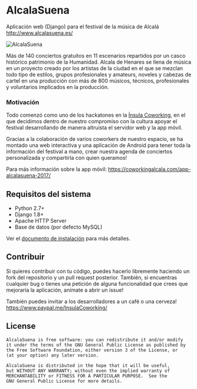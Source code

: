 # AlcalaSuena

Aplicación web (Django) para el festival de la música de Alcalá http://www.alcalasuena.es/

![AlcalaSuena](https://raw.githubusercontent.com/InsulaCoworking/AlcalaSuena/master/bands/static/img/logo_banner2020_2.jpg)

Más de 140 conciertos gratuitos en 11 escenarios repartidos por un casco histórico patrimonio
de la Humanidad. Alcala de Henares se llena de música en un proyecto creado por los artistas
de la ciudad en el que se mezclan todo tipo de estilos, grupos profesionales y amateurs, 
noveles y cabezas de cartel en una producción con más de 800 músicos, técnicos, 
profesionales y voluntarios implicados en la producción.

### Motivación

Todo comenzó como uno de los hackatones en la [Ínsula Coworking](https://github.com/InsulaCoworking), en el que decidimos
dentro de nuestro compromiso con la cultura apoyar el festival desarrollando
de manera altruista el servidor web y la app móvil.

Gracias a la colaboración de varios coworkers de nuestro espacio, 
se ha montado una web interactiva y una aplicación de Android para 
tener toda la información del festival a mano, crear nuestra agenda
de conciertos personalizada y compartirla con quien queramos!

Para más información sobre la app móvil:
https://coworkingalcala.com/app-alcalasuena-2017/

## Requisitos del sistema

* Python 2.7+
* Django 1.8+
* Apache HTTP Server
* Base de datos (por defecto MySQL)

Ver el [documento de instalación](docs/installation.md) para más detalles.

## Contribuir

Si quieres contribuir con tu código, puedes hacerlo libremente haciendo un fork del repositorio
y un pull request posterior. También, si encuentras cualquier bug o tienes una petición de alguna
funcionalidad que crees que mejoraría la aplicación, anímate a abrir un issue!

También puedes invitar a los desarrolladores a un café o una cerveza!
https://www.paypal.me/InsulaCoworking/

## License

	AlcalaSuena is free software: you can redistribute it and/or modify
    it under the terms of the GNU General Public License as published by
    the Free Software Foundation, either version 3 of the License, or
    (at your option) any later version.

    AlcalaSuena is distributed in the hope that it will be useful,
    but WITHOUT ANY WARRANTY; without even the implied warranty of
    MERCHANTABILITY or FITNESS FOR A PARTICULAR PURPOSE.  See the
    GNU General Public License for more details.
    
